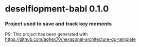 # deselflopment-babl 0.1.0
### Project used to save and track key moments

PS: This project has been generated with https://github.com/aghex70/hexagonal-architecture-go-template
